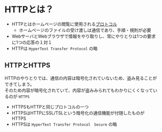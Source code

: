 # HTTPとは？

- HTTPとはホームページの閲覧に使用される[プロトコル](https://github.com/13Urks-hi/Backend-roadmap_2021/blob/main/How-does-the-internet-work/How-does-the-internet-work.md#%E3%83%97%E3%83%AD%E3%83%88%E3%82%B3%E3%83%AB)　　
  - ホームページのファイルの受け渡しは通信であり、手順・規則が必要
- WebサーバとWebブラウザで情報をやり取りし、常にやりとりは1つの要求に1つの応答の１対１
- HTTPは `HyperText Transfer Protocol` の略 

## HTTPとHTTPS

HTTPのやりとりでは、通信の内容は暗号化されていないため、盗み見ることができてしまう。  
そのため内容が暗号化されていて、内容が盗みみられてもわかりにくくなっているのが `HTTPS`

- HTTPSもHTTPと同じプロトコルの一つ
 - HTTPSはHTTPにSSL/TSLという暗号化の通信機能が付随したものがHTTPS 
- HTTPSは `HyperText Transfer Protocol　Secure` の略
